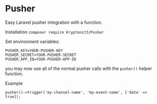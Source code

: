 # Pusher
Easy Laravel pusher integration with a function.

Installation
`composer require Kryptonit3/Pusher`

Set environment variables:

~~~
PUSHER_KEY=YOUR-PUSHER-KEY
PUSHER_SECRET=YOUR-PUSHER-SECRET
PUSHER_APP_ID=YOUR-PUSHER-APP-ID
~~~

you may now use all of the normal pusher calls with the `pusher()` helper function.

Example
~~~
pusher()->trigger('my-channel-name', 'my-event-name', ['data' => true]);
~~~
